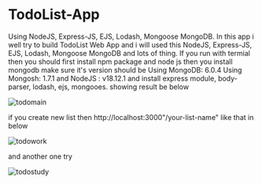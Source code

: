 # TodoList-App
Using NodeJS, Express-JS, EJS, Lodash, Mongoose MongoDB.
In this app i well try to build TodoList Web App and i will used this NodeJS, Express-JS, EJS, Lodash, Mongoose MongoDB and lots of thing. If you run with termial then you should 
first install npm package and node js then you install mongodb make sure it's version should be Using MongoDB: 6.0.4 Using Mongosh: 1.7.1 and NodeJS : v18.12.1
and install express module, body-parser, lodash, ejs, mongooes. showing result be below

![todomain](https://user-images.githubusercontent.com/121923125/222390263-ecca788e-5ec4-4173-9f04-ecf3228c21ed.PNG)

if you create new list then http://localhost:3000"/your-list-name" like that in below


![todowork](https://user-images.githubusercontent.com/121923125/222390275-2bccc814-5943-4787-a2de-b1728254169e.PNG)

and another one try


![todostudy](https://user-images.githubusercontent.com/121923125/222390288-b4770e5c-ab4e-4271-955d-e95a9d4018c7.PNG)
